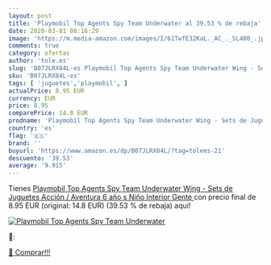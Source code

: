 ```yaml
---
layout: post
title: 'Playmobil Top Agents Spy Team Underwater al 39.53 % de rebaja'
date: 2020-03-01 08:16:29
image: 'https://m.media-amazon.com/images/I/61TwfE32KaL._AC_._SL400_.jpg'
comments: true
category: ofertas
author: 'tole.es'
slug: 'B07JLRX84L-es Playmobil Top Agents Spy Team Underwater Wing - Sets de...'
sku: 'B07JLRX84L-es'
tags: [ 'juguetes','playmobil', ]
actualPrice: 8.95 EUR
currency: EUR
price: 8.95
comparePrice: 14.8 EUR
prodname: 'Playmobil Top Agents Spy Team Underwater Wing - Sets de Juguetes  Acción / Aventura  6 año s   Niño  Interior   Gente '
country: 'es'
flag: '🇪🇸'
brand: ''
buyurl: 'https://www.amazon.es/dp/B07JLRX84L/?tag=tolees-21'
descuento: '39.53'
average: '9.915'
---
```


Tienes [Playmobil Top Agents Spy Team Underwater Wing - Sets de Juguetes  Acción / Aventura  6 año s   Niño  Interior   Gente ](https://www.amazon.es/dp/B07JLRX84L/?tag=tolees-21) con precio final de  8.95 EUR (original: 14.8 EUR) (39.53 %  de rebaja) aqui!

[![Playmobil Top Agents Spy Team Underwater](https://m.media-amazon.com/images/I/61TwfE32KaL._AC_._SL400_.jpg)](https://www.amazon.es/dp/B07JLRX84L/?tag=tolees-21)

🔎:


[🛒 Comprar!!!](https://www.amazon.es/dp/B07JLRX84L/?tag=tolees-21)
